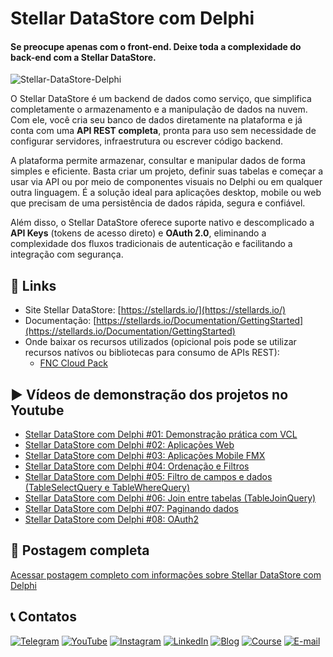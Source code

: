 # Stellar DataStore com Delphi

#### Se preocupe apenas com o front-end. Deixe toda a complexidade do back-end com a Stellar DataStore.

![Stellar-DataStore-Delphi](https://github.com/user-attachments/assets/c613b0f5-2318-41e6-89e4-c13dcd720dae)

O Stellar DataStore é um backend de dados como serviço, que simplifica completamente o armazenamento e a manipulação de dados na nuvem. Com ele, você cria seu banco de dados diretamente na plataforma e já conta com uma **API REST completa**, pronta para uso sem necessidade de configurar servidores, infraestrutura ou escrever código backend.

A plataforma permite armazenar, consultar e manipular dados de forma simples e eficiente. Basta criar um projeto, definir suas tabelas e começar a usar via API ou por meio de componentes visuais no Delphi ou em qualquer outra linguagem. É a solução ideal para aplicações desktop, mobile ou web que precisam de uma persistência de dados rápida, segura e confiável.

Além disso, o Stellar DataStore oferece suporte nativo e descomplicado a **API Keys** (tokens de acesso direto) e **OAuth 2.0**, eliminando a complexidade dos fluxos tradicionais de autenticação e facilitando a integração com segurança.

## 🔗 Links
- Site Stellar DataStore: [https://stellards.io/](https://stellards.io/)
- Documentação: [https://stellards.io/Documentation/GettingStarted](https://stellards.io/Documentation/GettingStarted)
- Onde baixar os recursos utilizados (opicional pois pode se utilizar recursos natívos ou bibliotecas para consumo de APIs REST):
  - [FNC Cloud Pack](https://www.tmssoftware.com/site/tmsfnccloudpack.asp)

## ▶️ Vídeos de demonstração dos projetos no Youtube
- [Stellar DataStore com Delphi #01: Demonstração prática com VCL](https://www.youtube.com/watch?v=8we50_Hjtuo&list=PLLHSz4dOnnN2fQ3nJ2OXGqAOUyTg4Xdx5)
- [Stellar DataStore com Delphi #02: Aplicações Web](https://www.youtube.com/watch?v=gwuBX6iVXn0&list=PLLHSz4dOnnN2fQ3nJ2OXGqAOUyTg4Xdx5)
- [Stellar DataStore com Delphi #03: Aplicações Mobile FMX](https://www.youtube.com/watch?v=D_jLlOIIr-A&list=PLLHSz4dOnnN2fQ3nJ2OXGqAOUyTg4Xdx5)
- [Stellar DataStore com Delphi #04: Ordenação e Filtros](https://www.youtube.com/watch?v=uIPWuiFAge0&list=PLLHSz4dOnnN2fQ3nJ2OXGqAOUyTg4Xdx5)
- [Stellar DataStore com Delphi #05: Filtro de campos e dados (TableSelectQuery e TableWhereQuery)](https://www.youtube.com/watch?v=AroUFBBDBeM&list=PLLHSz4dOnnN2fQ3nJ2OXGqAOUyTg4Xdx5)
- [Stellar DataStore com Delphi #06: Join entre tabelas (TableJoinQuery)](https://www.youtube.com/watch?v=DLm266TbvKY&list=PLLHSz4dOnnN2fQ3nJ2OXGqAOUyTg4Xdx5)
- [Stellar DataStore com Delphi #07: Paginando dados](https://www.youtube.com/watch?v=mJN1ohcrvLA&list=PLLHSz4dOnnN2fQ3nJ2OXGqAOUyTg4Xdx5)
- [Stellar DataStore com Delphi #08: OAuth2](https://www.youtube.com/watch?v=q0Wr7IR_LMw&list=PLLHSz4dOnnN2fQ3nJ2OXGqAOUyTg4Xdx5)

## 📝 Postagem completa
[Acessar postagem completo com informações sobre Stellar DataStore com Delphi](https://code4delphi.com.br/blog/stellar-datastore-com-delphi/)

## 📞 Contatos
[![Telegram](https://img.shields.io/badge/Telegram-Join-blue?logo=telegram)](https://t.me/Code4Delphi)
[![YouTube](https://img.shields.io/badge/YouTube-Join-red?logo=youtube&logoColor=red)](https://www.youtube.com/@code4delphi)
[![Instagram](https://img.shields.io/badge/Intagram-Follow-red?logo=instagram&logoColor=pink)](https://www.instagram.com/code4delphi/)
[![LinkedIn](https://img.shields.io/badge/LinkedIn-Connect-blue)](https://www.linkedin.com/in/cesar-cardoso-dev)
[![Blog](https://img.shields.io/badge/Blog-Code4Delphi-F00?logo=delphi)](https://code4delphi.com.br/blog/)
[![Course](https://img.shields.io/badge/Course-Delphi-F00?logo=delphi)](https://go.hotmart.com/U81331747Y?dp=1)
[![E-mail](https://img.shields.io/badge/E--mail-Send-yellowgreen?logo=maildotru&logoColor=yellowgreen)](mailto:contato@code4delphi.com.br)
